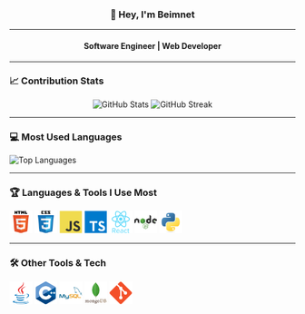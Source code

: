 <h3 align="center">👋 Hey, I'm Beimnet</h3>

---

<h4 align ="center">Software Engineer | Web Developer </h4>

---

### 📈 Contribution Stats
<p align="center">
  <img src="https://github-readme-stats.vercel.app/api?username=BeimnetTadesse&show_icons=true&theme=radical" alt="GitHub Stats" />
  <img src="https://github-readme-streak-stats.herokuapp.com/?user=BeimnetTadesse&theme=radical" alt="GitHub Streak" />
</p>

---

### 💻 Most Used Languages
<p align="left">
  <img src="https://github-readme-stats.vercel.app/api/top-langs/?username=BeimnetTadesse&layout=compact&theme=radical" alt="Top Languages" />
</p>

---

### 🏆 Languages & Tools I Use Most
<p align="left">
  <img src="https://raw.githubusercontent.com/devicons/devicon/master/icons/html5/html5-original-wordmark.svg" width="40" height="40" />
  <img src="https://raw.githubusercontent.com/devicons/devicon/master/icons/css3/css3-original-wordmark.svg" width="40" height="40" />
  <img src="https://raw.githubusercontent.com/devicons/devicon/master/icons/javascript/javascript-original.svg" width="40" height="40" />
  <img src="https://raw.githubusercontent.com/devicons/devicon/master/icons/typescript/typescript-original.svg" width="40" height="40" />
  <img src="https://raw.githubusercontent.com/devicons/devicon/master/icons/react/react-original-wordmark.svg" width="40" height="40" />
  <img src="https://raw.githubusercontent.com/devicons/devicon/master/icons/nodejs/nodejs-original-wordmark.svg" width="40" height="40" />
  <img src="https://raw.githubusercontent.com/devicons/devicon/master/icons/python/python-original.svg" width="40" height="40" />
</p>

---

### 🛠️ Other Tools & Tech
<p align="left">
  <img src="https://raw.githubusercontent.com/devicons/devicon/master/icons/java/java-original.svg" width="40" height="40" />
  <img src="https://raw.githubusercontent.com/devicons/devicon/master/icons/cplusplus/cplusplus-original.svg" width="40" height="40" />
  <img src="https://raw.githubusercontent.com/devicons/devicon/master/icons/mysql/mysql-original-wordmark.svg" width="40" height="40" />
  <img src="https://raw.githubusercontent.com/devicons/devicon/master/icons/mongodb/mongodb-original-wordmark.svg" width="40" height="40" />
  <img src="https://raw.githubusercontent.com/devicons/devicon/master/icons/git/git-original.svg" width="40" height="40" />
</p>
